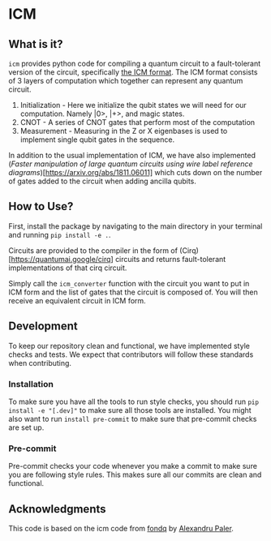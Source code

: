 # ICM
## What is it?

`icm` provides python code for compiling a quantum circuit to a fault-tolerant version of the circuit, specifically [the ICM format](https://arxiv.org/abs/1509.02004). The ICM format consists of 3 layers of computation which together can represent any quantum circuit. 
1. Initialization - Here we initialize the qubit states we will need for our computation. Namely |0>, |+>, and magic states. 
2. CNOT - A series of CNOT gates that perform most of the computation
3. Measurement - Measuring in the Z or X eigenbases is used to implement single qubit gates in the sequence. 

In addition to the usual implementation of ICM, we have also implemented (*Faster manipulation of large quantum circuits using wire label reference diagrams*)[https://arxiv.org/abs/1811.06011] which cuts down on the number of gates added to the circuit when adding ancilla qubits. 

## How to Use?

First, install the package by navigating to the main directory in your terminal and running `pip install -e .`.

Circuits are provided to the compiler in the form of (Cirq)[https://quantumai.google/cirq] circuits and returns fault-tolerant implementations of that cirq circuit.

Simply call the `icm_converter` function with the circuit you want to put in ICM form and the list of gates that the circuit is composed of. You will then receive an equivalent circuit in ICM form.

## Development
To keep our repository clean and functional, we have implemented style checks and
tests. We expect that contributors will follow these standards when contributing.

### Installation
To make sure you have all the tools to run style checks, you should run
`pip install -e "[.dev]"` to make sure all those tools are installed. You might
also want to run `install pre-commit` to make sure that pre-commit checks are 
set up.

### Pre-commit
Pre-commit checks your code whenever you make a commit to make sure you are
following style rules. This makes sure all our commits are clean and functional.

## Acknowledgments

This code is based on the icm code from [fondq](https://github.com/alexandrupaler/fondq/tree/master/icm) by [Alexandru Paler](https://github.com/alexandrupaler).
